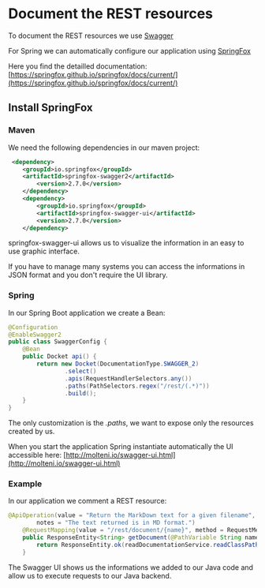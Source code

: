 # Document the REST resources

To document the REST resources we use [Swagger](https://swagger.io/)

For Spring we can automatically configure our application using [SpringFox](http://springfox.github.io/springfox/)

Here you find the detailled documentation: [https://springfox.github.io/springfox/docs/current/](https://springfox.github.io/springfox/docs/current/)

## Install SpringFox

### Maven

We need the following dependencies in our maven project:

``` xml
 <dependency>
    <groupId>io.springfox</groupId>
    <artifactId>springfox-swagger2</artifactId>
        <version>2.7.0</version>
    </dependency>
    <dependency>
        <groupId>io.springfox</groupId>
        <artifactId>springfox-swagger-ui</artifactId>
        <version>2.7.0</version>
    </dependency>
```

springfox-swagger-ui allows us to visualize the information in an easy to use graphic interface.

If you have to manage many systems you can access the informations in JSON format and you don't require the UI library.

### Spring

In our Spring Boot application we create a Bean:

```java
@Configuration
@EnableSwagger2
public class SwaggerConfig {
    @Bean
    public Docket api() {
        return new Docket(DocumentationType.SWAGGER_2)
                .select()
                .apis(RequestHandlerSelectors.any())
                .paths(PathSelectors.regex("/rest/(.*)"))
                .build();
    }
}
```

The only customization is the _.paths_, we want to expose only the resources created by us.

When you start the application Spring instantiate automatically the UI accessible here: [http://molteni.io/swagger-ui.html](http://molteni.io/swagger-ui.html)

### Example

In our application we comment a REST resource:

``` java
@ApiOperation(value = "Return the MarkDown text for a given filename",
        notes = "The text returned is in MD format.")
    @RequestMapping(value = "/rest/document/{name}", method = RequestMethod.GET)
    public ResponseEntity<String> getDocument(@PathVariable String name) {
        return ResponseEntity.ok(readDocumentationService.readClassPathFile(name + DOCUMENT_SUFFIX));
    }
```

The Swagger UI shows us the informations we added to our Java code and allow us to execute requests to our Java backend.



